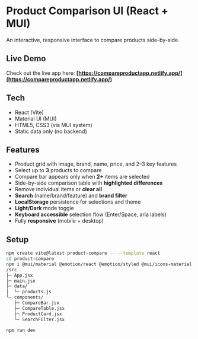 # Product Comparison UI (React + MUI)

An interactive, responsive interface to compare products side-by-side.

## Live Demo

Check out the live app here: **[https://compareproductapp.netlify.app/](https://compareproductapp.netlify.app/)**

## Tech
- React (Vite)
- Material UI (MUI)
- HTML5, CSS3 (via MUI system)
- Static data only (no backend)

## Features
- Product grid with image, brand, name, price, and 2–3 key features
- Select up to **3** products to compare
- Compare bar appears only when **2+** items are selected
- Side-by-side comparison table with **highlighted differences**
- Remove individual items or **clear all**
- **Search** (name/brand/feature) and **brand filter**
- **LocalStorage** persistence for selections and theme
- **Light/Dark** mode toggle
- **Keyboard accessible** selection flow (Enter/Space, aria labels)
- Fully **responsive** (mobile + desktop)

## Setup
```bash
npm create vite@latest product-compare -- --template react
cd product-compare
npm i @mui/material @emotion/react @emotion/styled @mui/icons-material
/src
├─ App.jsx
├─ main.jsx
├─ data/
│  └─ products.js
└─ components/
   ├─ CompareBar.jsx
   ├─ CompareTable.jsx
   ├─ ProductCard.jsx
   └─ SearchFilter.jsx

npm run dev
